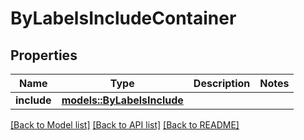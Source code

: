 # ByLabelsIncludeContainer

## Properties

Name | Type | Description | Notes
------------ | ------------- | ------------- | -------------
**include** | [**models::ByLabelsInclude**](ByLabelsInclude.md) |  | 

[[Back to Model list]](../README.md#documentation-for-models) [[Back to API list]](../README.md#documentation-for-api-endpoints) [[Back to README]](../README.md)


